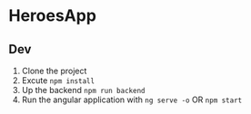# HeroesApp

## Dev

1. Clone the project
2. Excute ```npm install```
3. Up the backend ```npm run backend```
4. Run the angular application with ```ng serve -o``` OR ```npm start```


